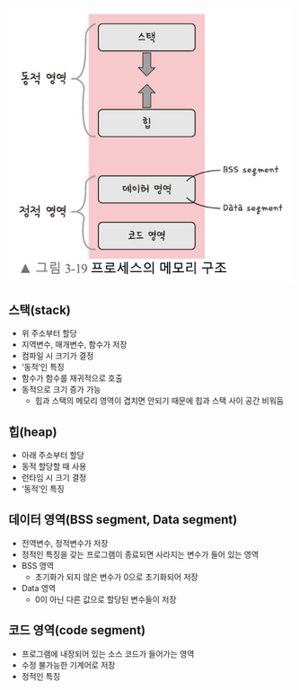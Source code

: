 ![스크린샷 2023-03-09 00.24.02.png](./image/%ED%94%84%EB%A1%9C%EC%84%B8%EC%8A%A4%20%EB%A9%94%EB%AA%A8%EB%A6%AC%20%EA%B5%AC%EC%A1%B0.png)

## 스택(stack)

- 위 주소부터 할당
- 지역변수, 매개변수, 함수가 저장
- 컴파일 시 크기가 결정
- ‘동적’인 특징
- 함수가 함수를 재귀적으로 호출
- 동적으로 크기 증가 가능
    - 힙과 스택의 메모리 영역이 겹치면 안되기 때문에 힙과 스택 사이 공간 비워둠

## 힙(heap)

- 아래 주소부터 할당
- 동적 할당할 때 사용
- 런타임 시 크기 결정
- ‘동적’인 특징

## 데이터 영역(BSS segment, Data segment)

- 전역변수, 정적변수가 저장
- 정적인 특징을 갖는 프로그램이 종료되면 사라지는 변수가 들어 있는 영역
- BSS 영역
    - 초기화가 되지 않은 변수가 0으로 초기화되어 저장
- Data 영역
    - 0이 아닌 다른 값으로 할당된 변수들이 저장

## 코드 영역(code segment)

- 프로그램에 내장되어 있는 소스 코드가 들어가는 영역
- 수정 불가능한 기계어로 저장
- 정적인 특징